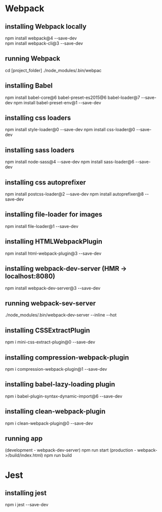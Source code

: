 # Webpack

## installing Webpack locally
npm install webpack@4 --save-dev<br/>
npm install webpack-cli@3 --save-dev

## running Webpack
cd [project_folder]
./node_modules/.bin/webpac

## installing Babel
npm install babel-core@6 babel-preset-es2015@6 babel-loader@7 --save-dev
npm install babel-preset-env@1 --save-dev

## installing css loaders
npm install style-loader@0 --save-dev
npm install css-loader@0 --save-dev

## installing sass loaders
npm install node-sass@4 --save-dev
npm install sass-loader@6 --save-dev

## installing css autoprefixer
npm install postcss-loader@2 --save-dev
npm install autoprefixer@8 --save-dev

## installing file-loader for images
npm install file-loader@1 --save-dev

## installing HTMLWebpackPlugin
npm install html-webpack-plugin@3 --save-dev

## installing webpack-dev-server (HMR -> localhost:8080)
npm install webpack-dev-server@3 --save-dev

## running webpack-sev-server
./node_modules/.bin/webpack-dev-server --inline --hot

## installing CSSExtractPlugin
npm i mini-css-extract-plugin@0 --save-dev

## installing compression-webpack-plugin
npm i compression-webpack-plugin@1 --save-dev

## installing babel-lazy-loading plugin
npm i babel-plugin-syntax-dynamic-import@6 --save-dev

## installing clean-webpack-plugin
npm i clean-webpack-plugin@0 --save-dev

## running app
(development - webpack-dev-server) npm run start
(production - webpack->/build/index.html) npm run build


# Jest

## installing jest
npm i jest --save-dev
